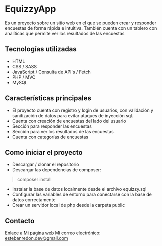# EquizzyApp
Es un proyecto sobre un sitio web en el que se pueden crear y responder encuestas de forma rápida e intuitiva. También cuenta con un tablero con analíticas que permite ver los resultados de las encuestas

## Tecnologías utilizadas

- HTML
- CSS / SASS
- JavaScript / Consulta de API's / Fetch
- PHP / MVC
- MySQL

## Características principales

- El proyecto cuenta con registro y login de usuarios, con validación y sanitización de datos para evitar ataques de inyección sql.
- Cuenta con creación de encuestas del lado del usuario
- Sección para responder las encuestas
- Sección para ver los resultados de las encuestas
- Cuenta con categorías de encuestas

## Como iniciar el proyecto

- Descargar / clonar el repositorio
- Descargar las dependencias de composer:
> composer install
- Instalar la base de datos localmente desde el archivo equizzy.sql
- Configurar las variables de entorno para conectarse con la base de datos correctamente
- Crear un servidor local de php desde la carpeta public

## Contacto
Enlace a [Mi página web](https://estebanredon.netlify.app/)
Mi correo electrónico: estebanredon.dev@gmail.com
